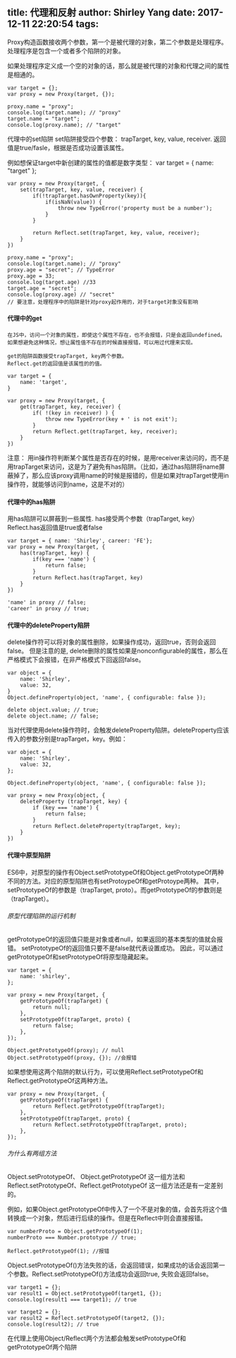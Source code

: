 title: 代理和反射
author: Shirley Yang
date: 2017-12-11 22:20:54
tags:
---
Proxy构造函数接收两个参数，第一个是被代理的对象，第二个参数是处理程序。处理程序是包含一个或者多个陷阱的对象。

如果处理程序定义成一个空的对象的话，那么就是被代理的对象和代理之间的属性是相通的。

    var target = {};
    var proxy = new Proxy(target, {});
    
    proxy.name = "proxy";
    console.log(target.name); // "proxy"
    target.name = "target";
    console.log(proxy.name); // "target"
    

代理中的set陷阱
set陷阱接受四个参数： trapTarget, key, value, receiver.
返回值是true/fasle，根据是否成功设置该属性。

例如想保证target中新创建的属性的值都是数字类型：
    var target = {
        name: "target"
    };
    
    var proxy = new Proxy(target, {
        set(trapTarget, key, value, receiver) {
            if(!trapTarget.hasOwnProperty(key)){
                if(isNaN(value)) {
                    throw new TypeError('property must be a number');
                }
            }
            
            return Reflect.set(trapTarget, key, value, receiver);
        }
    })
    
    proxy.name = "proxy";
    console.log(target.name); // "proxy"
    proxy.age = "secret"; // TypeError
    proxy.age = 33;
    console.log(target.age) //33
    target.age = "secret";
    console.log(proxy.age) // "secret"
    // 要注意，处理程序中的陷阱是针对proxy起作用的，对于target对象没有影响
    
    
#### 代理中的get
    在JS中，访问一个对象的属性，即使这个属性不存在，也不会报错，只是会返回undefined。如果想避免这种情况，想让属性值不存在的时候直接报错，可以用过代理来实现。
    
    get的陷阱函数接受trapTarget, key两个参数。
    Reflect.get的返回值是该属性的的值。
    
    var target = {
        name: 'target',
    }
    
    var proxy = new Proxy(target, {
        get(trapTarget, key, receiver) {
            if( !(key in receiver) ) {
                throw new TypeError(key + ' is not exit');
            }
            return Reflect.get(trapTarget, key, receiver);
        }
    })
    
注意： 用in操作符判断某个属性是否存在的时候，是用receiver来访问的，而不是用trapTarget来访问，这是为了避免有has陷阱。（比如，通过has陷阱将name屏蔽掉了，那么应该proxy调用name的时候是报错的，但是如果对trapTarget使用in操作符，就能够访问到name，这是不对的）


#### 代理中的has陷阱
用has陷阱可以屏蔽到一些属性.
has接受两个参数（trapTarget, key）
Reflect.has返回值是true或者false

    var target = { name: 'Shirley', career: 'FE'};
    var proxy = new Proxy(target, {
        has(trapTarget, key) {
            if(key === 'name') {
                return false;
            }
            return Reflect.has(trapTarget, key)
        }
    })
    
    'name' in proxy // false;
    'career' in proxy // true;
    
#### 代理中的deleteProperty陷阱
delete操作符可以将对象的属性删除，如果操作成功，返回true，否则会返回false。
但是注意的是, delete删除的属性如果是nonconfigurable的属性，那么在严格模式下会报错，在非严格模式下回返回false。

    var object = {
        name: 'Shirley',
        value: 32,
    }
    Object.defineProperty(object, 'name', { configurable: false });
    
    delete object.value; // true;
    delete object.name; // false;

当对代理使用delete操作符时，会触发deleteProperty陷阱。deleteProperty应该传入的参数分别是trapTarget，key。例如：

    var object = {
        name: 'Shirley',
        value: 32,
    };
    
    Object.defineProperty(object, 'name', { configurable: false });
    
    var proxy = new Proxy(object, {
        deleteProperty (trapTarget, key) {
            if (key === 'name') {
                return false;
            }
            return Reflect.deleteProperty(trapTarget, key);
        }
    })


#### 代理中原型陷阱
ES6中，对原型的操作有Object.setPrototypeOf和Object.getPrototypeOf两种不同的方法。对应的原型陷阱也有setProtoypeOf和getProtoype两种。
其中，setPrototypeOf的参数是（trapTarget, proto）。而getPrototypeOf的参数则是（trapTarget）。

###### 原型代理陷阱的运行机制
getPrototypeOf的返回值只能是对象或者null，如果返回的基本类型的值就会报错。
setPrototypeOf的返回值只要不是false就代表设置成功。
因此，可以通过getPrototypeOf和setPrototypeOf将原型隐藏起来。

    var target = {
        name: 'shirley',
    };
    
    var proxy = new Proxy(target, {
        getPrototypeOf(trapTarget) {
            return null;
        },
        setPrototypeOf(trapTarget, proto) {
            return false;
        },
    });
    
    Object.getPrototypeOf(proxy); // null
    Object.setPrototypeOf(proxy, {}); //会报错
    
如果想使用这两个陷阱的默认行为，可以使用Reflect.setPrototypeOf和Reflect.getPrototypeOf这两种方法。

    var proxy = new Proxy(target, {
        getPrototypeOf(trapTarget) {
            return Reflect.getPrototypeOf(trapTarget);
        },
        setPrototypeOf(trapTarget, proto) {
            return Reflect.setPrototypeOf(trapTarget, proto);
        },
    });
###### 为什么有两组方法
Object.setPrototypeOf、 Object.getPrototypeOf 这一组方法和 Reflect.setPrototypeOf、Reflect.getPrototypeOf 这一组方法还是有一定差别的。

例如，如果Object.getPrototypeOf中传入了一个不是对象的值，会首先将这个值转换成一个对象，然后进行后续的操作。但是在Reflect中则会直接报错。

    var numberProto = Object.getPrototypeOf(1);
    numberProto === Number.prototype // true;
    
    Reflect.getPrototypeOf(1); //报错

Object.setPrototypeOf()方法失败的话，会返回错误，如果成功的话会返回第一个参数。Reflect.setPrototypeOf()方法成功会返回true, 失败会返回false。

    var target1 = {};
    var result1 = Object.setPrototypeOf(target1, {});
    console.log(result1 === target1); // true
    
    var target2 = {};
    var result2 = Reflect.setPrototypeOf(target2, {});
    console.log(result2); // true
    
在代理上使用Object/Reflect两个方法都会触发setPrototypeOf和getPrototypeOf两个陷阱





















    